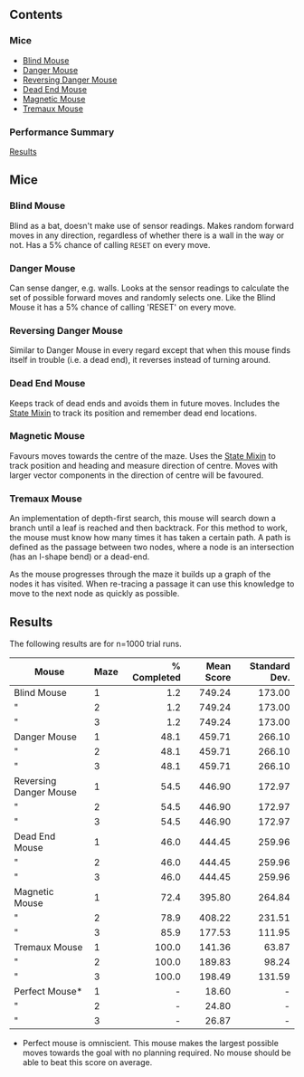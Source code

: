 ## Contents

### Mice

- [Blind Mouse](#blind-mouse)
- [Danger Mouse](#danger-mouse)
- [Reversing Danger Mouse](#reversing-danger-mouse)
- [Dead End Mouse](#dead-end-mouse)
- [Magnetic Mouse](#magnetic-mouse)
- [Tremaux Mouse](#tremaux-mouse)

### Performance Summary

[Results](#results)

## Mice

### Blind Mouse

Blind as a bat, doesn't make use of sensor readings. Makes random forward moves in any direction, regardless of whether there is a wall in the way or not. Has a 5% chance of calling `RESET` on every move.

### Danger Mouse

Can sense danger, e.g. walls. Looks at the sensor readings to calculate the set of possible forward moves and randomly selects
one. Like the Blind Mouse it has a 5% chance of calling 'RESET' on every move.

### Reversing Danger Mouse

Similar to Danger Mouse in every regard except that when this mouse finds itself in trouble (i.e. a dead end), it
reverses instead of turning around.

### Dead End Mouse

Keeps track of dead ends and avoids them in future moves. Includes the [State Mixin](mixins/README.md#state-mixin) to track its position and remember dead end locations.

### Magnetic Mouse

Favours moves towards the centre of the maze. Uses the [State Mixin](mixins/README.md#state-mixin) to track position and
heading and measure direction of centre. Moves with larger vector components in the direction of centre will be favoured.

### Tremaux Mouse

An implementation of depth-first search, this mouse will search down a branch until a leaf is reached and then
backtrack. For this method to work, the mouse must know how many times it has taken a certain path. A path is defined as
the passage between two nodes, where a node is an intersection (has an l-shape bend) or a dead-end.

As the mouse progresses through the maze it builds up a graph of the nodes it has visited. When re-tracing a passage it
can use this knowledge to move to the next node as quickly as possible.

## Results

The following results are for n=1000 trial runs.

| Mouse                   | Maze  | % Completed   | Mean Score  | Standard Dev.   |
| ----------------------- | ----- | ------------: | ----------: | --------------: |
| Blind Mouse             | 1     | 1.2           | 749.24      | 173.00          |
| "                       | 2     | 1.2           | 749.24      | 173.00          |
| "                       | 3     | 1.2           | 749.24      | 173.00          |
| Danger Mouse            | 1     | 48.1          | 459.71      | 266.10          |
| "                       | 2     | 48.1          | 459.71      | 266.10          |
| "                       | 3     | 48.1          | 459.71      | 266.10          |
| Reversing Danger Mouse  | 1     | 54.5          | 446.90      | 172.97          | 
| "                       | 2     | 54.5          | 446.90      | 172.97          | 
| "                       | 3     | 54.5          | 446.90      | 172.97          | 
| Dead End Mouse          | 1     | 46.0          | 444.45      | 259.96          |
| "                       | 2     | 46.0          | 444.45      | 259.96          |
| "                       | 3     | 46.0          | 444.45      | 259.96          |
| Magnetic Mouse          | 1     | 72.4          | 395.80      | 264.84          |
| "                       | 2     | 78.9          | 408.22      | 231.51          |
| "                       | 3     | 85.9          | 177.53      | 111.95          |
| Tremaux Mouse           | 1     | 100.0         | 141.36      | 63.87           |
| "                       | 2     | 100.0         | 189.83      | 98.24           |
| "                       | 3     | 100.0         | 198.49      | 131.59          | 
| Perfect Mouse*          | 1     | -             | 18.60       | -               |
| "                       | 2     | -             | 24.80       | -               |
| "                       | 3     | -             | 26.87       | -               |

* Perfect mouse is omniscient. This mouse makes the largest possible moves towards the goal with no planning required. No mouse should be able to beat this score on average.
